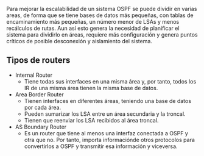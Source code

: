 Para mejorar la escalabilidad de un sistema OSPF se puede dividir en varias areas, de forma que se tiene bases de datos más pequeñas, con tablas de encaminamiento más pequeñas, un número menor de LSAs y menos recálculos de rutas. Aun así esto genera la necesidad de planificar el sistema para dividirlo en áreas, requiere más configuración y genera puntos críticos de posible desconexión y aislamiento del sistema.

## Tipos de routers

- Internal Router
	- Tiene todas sus interfaces en una misma área y, por tanto, todos los IR de una misma área tienen la misma base de datos.
- Area Border Router
	- Tienen interfaces en diferentes áreas, teniendo una base de datos por cada área.
	- Pueden sumarizar los LSA entre un área secundaria y la troncal.
	- Tienen que reenviar los LSA recibidos al área troncal.
- AS Boundary Router
	- Es un router que tiene al menos una interfaz conectada a OSPF y otra que no. Por tanto, importa informaciónde otros protocolos  para convertirlos a OSPF y transmitir esa información y viceversa.